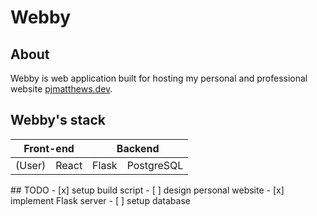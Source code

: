 # Webby
## About
Webby is web application built for hosting my personal and professional website [pjmatthews.dev](https://pjmatthews.dev).
## Webby's stack

<table>
  <thead>
    <th colspan="2">Front-end</th>
    <th colspan="3">Backend</th>
  </thead>
  <tbody>
    <tr>
      <td>
        (User)
      </td>
      <td>
        React
      </td>
      <td>
        Flask
      </td>
      <td>
        PostgreSQL
      </td>
    </tr>
  </tbody>
</table>
## TODO
- [x] setup build script
- [ ] design personal website
- [x] implement Flask server
- [ ] setup database